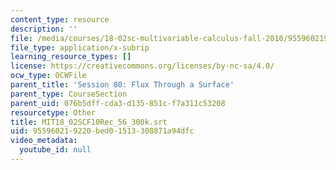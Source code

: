 ```yaml
---
content_type: resource
description: ''
file: /media/courses/18-02sc-multivariable-calculus-fall-2010/955960219220bed01513308871a94dfc_MIT18_02SCF10Rec_56_300k.srt
file_type: application/x-subrip
learning_resource_types: []
license: https://creativecommons.org/licenses/by-nc-sa/4.0/
ocw_type: OCWFile
parent_title: 'Session 80: Flux Through a Surface'
parent_type: CourseSection
parent_uid: 076b5dff-cda3-d135-851c-f7a311c53208
resourcetype: Other
title: MIT18_02SCF10Rec_56_300k.srt
uid: 95596021-9220-bed0-1513-308871a94dfc
video_metadata:
  youtube_id: null
---
```

